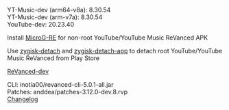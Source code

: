 YT-Music-dev (arm64-v8a): 8.30.54  
YT-Music-dev (arm-v7a): 8.30.54  
YouTube-dev: 20.23.40  

Install [MicroG-RE](https://github.com/WSTxda/MicroG-RE/releases) for non-root YouTube/YouTube Music ReVanced APK  

Use [zygisk-detach](https://github.com/j-hc/zygisk-detach) and [zygisk-detach-app](https://github.com/j-hc/zygisk-detach-app/releases) to detach root YouTube/YouTube Music ReVanced from Play Store  

[ReVanced-dev](https://github.com/IGOR3K99/ReVanced-dev)
  
CLI: inotia00/revanced-cli-5.0.1-all.jar  
Patches: anddea/patches-3.12.0-dev.8.rvp  
[Changelog](https://github.com/anddea/revanced-patches/releases/tag/v3.12.0-dev.8)  
